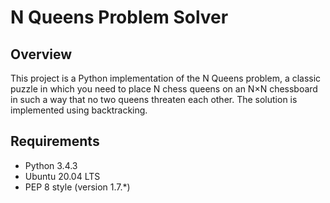 # N Queens Problem Solver

## Overview

This project is a Python implementation of the N Queens problem, a classic puzzle in which you need to place N chess queens on an N×N chessboard in such a way that no two queens threaten each other. The solution is implemented using backtracking.

## Requirements

- Python 3.4.3
- Ubuntu 20.04 LTS
- PEP 8 style (version 1.7.*)
